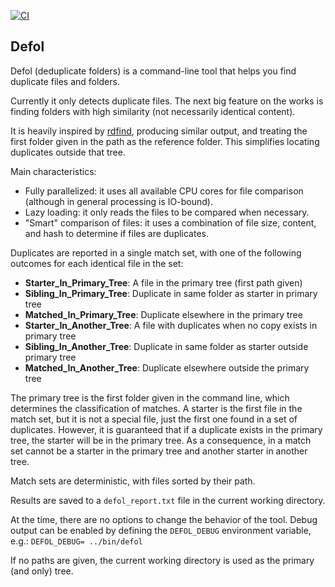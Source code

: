 [![CI](https://github.com/mosteo/defol/actions/workflows/selftest.yml/badge.svg)](https://github.com/mosteo/defol/actions/workflows/selftest.yml)

## Defol

Defol (deduplicate folders) is a command-line tool that helps you find
duplicate files and folders.

Currently it only detects duplicate files. The next big feature on the works is
finding folders with high similarity (not necessarily identical content).

It is heavily inspired by [rdfind](https://github.com/pauldreik/rdfind),
producing similar output, and treating the first folder given in the path as
the reference folder. This simplifies locating duplicates outside that tree.

Main characteristics:

- Fully parallelized: it uses all available CPU cores for file comparison
  (although in general processing is IO-bound).
- Lazy loading: it only reads the files to be compared when necessary.
- "Smart" comparison of files: it uses a combination of file size, content, and
  hash to determine if files are duplicates.

Duplicates are reported in a single match set, with one of the following
outcomes for each identical file in the set:

- **Starter_In_Primary_Tree**: A file in the primary tree (first path given)
- **Sibling_In_Primary_Tree**: Duplicate in same folder as starter in primary tree
- **Matched_In_Primary_Tree**: Duplicate elsewhere in the primary tree
- **Starter_In_Another_Tree**: A file with duplicates when no copy exists in primary tree
- **Sibling_In_Another_Tree**: Duplicate in same folder as starter outside primary tree
- **Matched_In_Another_Tree**: Duplicate elsewhere outside the primary tree

The primary tree is the first folder given in the command line, which
determines the classification of matches. A starter is the first file in the
match set, but it is not a special file, just the first one found in a set of
duplicates. However, it is guaranteed that if a duplicate exists in the primary
tree, the starter will be in the primary tree. As a consequence, in a match set
cannot be a starter in the primary tree and another starter in another tree.

Match sets are deterministic, with files sorted by their path.

Results are saved to a `defol_report.txt` file in the current working
directory.

At the time, there are no options to change the behavior of the tool. Debug
output can be enabled by defining the `DEFOL_DEBUG` environment variable, e.g.:
`DEFOL_DEBUG= ../bin/defol`

If no paths are given, the current working directory is used as the primary
(and only) tree.